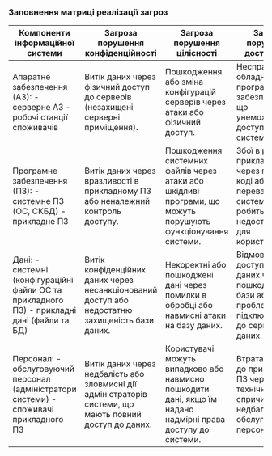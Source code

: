 ### Заповнення матриці реалізації загроз


| Компоненти інформаційної системи  | Загроза порушення конфіденційності                                | Загроза порушення цілісності                              | Загроза порушення доступності                             |
|-----------------------------------|-------------------------------------------------------------------|-----------------------------------------------------------|----------------------------------------------------------|
| Апаратне забезпечення (АЗ): - серверне АЗ - робочі станції споживачів | Витік даних через фізичний доступ до серверів (незахищені серверні приміщення). | Пошкодження або зміна конфігурацій серверів через атаки або фізичний доступ.| Несправності обладнання або програмного забезпечення, що унеможливлює доступ до системи.  |
| Програмне забезпечення (ПЗ): - системне ПЗ (ОС, СКБД) - прикладне ПЗ  | Витік даних через вразливості в прикладному ПЗ або неналежний контроль доступу. | Пошкодження системних файлів через атаки або шкідливі програми, що можуть порушують функціонування системи. | Збої в роботі прикладного ПЗ через помилки в коді або перевантаження системи, що робить ПЗ недоступним для користувачів.|
| Дані: - системні (конфігураційні файли ОС та прикладного ПЗ) - прикладні дані (файли та БД) | Витік конфіденційних даних через несанкціонований доступ або недостатню захищеність бази даних. | Некоректні або пошкоджені дані через помилки в обробці або навмисні атаки на базу даних. | Відмова в доступі до даних через пошкодження бази або проблеми з підключенням до сервера бази даних. |
| Персонал: - обслуговуючий персонал (адміністратори системи) - споживачі прикладного ПЗ  | Витік даних через недбалість або зловмисні дії адміністраторів системи, що мають повний доступ до даних. | Користувачі можуть випадково або навмисно пошкодити дані, якщо їм надано надмірні права доступу до системи. | Втрата доступу до прикладного ПЗ через технічні збої спричинені недбалістю обслуговуючого персонала  |
